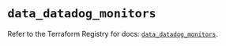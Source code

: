 # `data_datadog_monitors`

Refer to the Terraform Registry for docs: [`data_datadog_monitors`](https://registry.terraform.io/providers/datadog/datadog/3.51.0/docs/data-sources/monitors).

